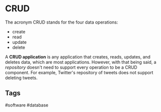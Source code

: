 # CRUD
The acronym CRUD stands for the four data operations:

* create  
* read  
* update  
* delete  

A **CRUD application** is any application that creates, reads, updates, and deletes data, which are most applications. However, with that being said, a *repository* doesn't need to support every operation to be a CRUD component. For example, Twitter's repository of tweets does not support deleting tweets.   

## Tags
#software #database
